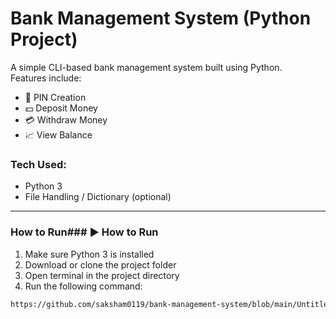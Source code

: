 # Bank Management System (Python Project)
A simple CLI-based bank management system built using Python.  
Features include:

- 🔐 PIN Creation
- 💵 Deposit Money
- 💳 Withdraw Money
- 📈 View Balance

### Tech Used:
- Python 3
- File Handling / Dictionary (optional)

---

###  How to Run### ▶️ How to Run

1. Make sure Python 3 is installed  
2. Download or clone the project folder  
3. Open terminal in the project directory  
4. Run the following command:

```bash
https://github.com/saksham0119/bank-management-system/blob/main/Untitled%20(1).ipynb
